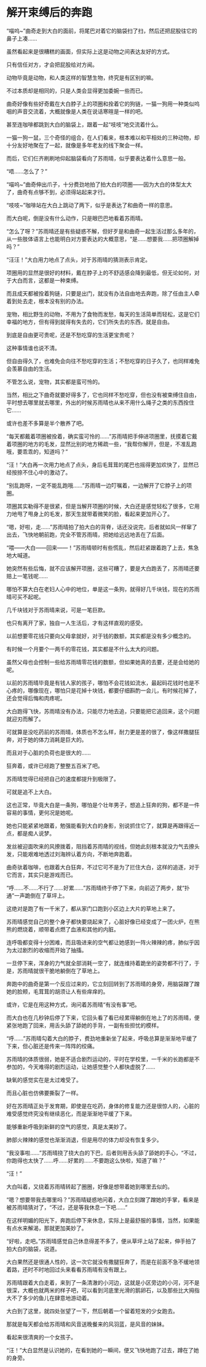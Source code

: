# 解开束缚后的奔跑

“喵呜~”曲奇走到大白的面前，将尾巴对着它的脑袋扫了扫，然后还把屁股往它的鼻子上凑……

虽然看起来是很糟糕的画面，但实际上这是动物之间表达友好的方式。

只有信任对方，才会把屁股给对方闻。

动物毕竟是动物，和人类这样的智慧生物，终究是有区别的嘛。

不过本质却是相同的，只是人类会显得更加委婉一些而已。

曲奇好像有些好奇戴在大白脖子上的项圈和拴着它的狗链，一猫一狗用一种类似呜咽的声音交流着，大概就像是人类在说话寒暄是一样的吧。

甚至连咖啡都跳到大白的脑袋上，跟着一起“吱吱”地交流着什么。

一猫一狗一鼠，三个奇怪的组合，在人们看来，根本难以和平相处的三种动物，却十分友好地聚在了一起，就像是多年老友的线下聚会一样。

而后，它们仨齐刷刷地仰起脑袋看向了苏雨晴，似乎要表达着什么意思一般。

“唔……怎么了？”

“喵呜~”曲奇伸出爪子，十分费劲地拍了拍大白的项圈——因为大白的体型太大了，曲奇有点够不到，必须得站起来才行。

“吱吱~”咖啡站在大白上跳动了两下，似乎是表达了和曲奇一样的意思。

而大白呢，倒是没有什么动作，只是眼巴巴地看着苏雨晴。

“怎么了呀？”苏雨晴还是有些疑惑不解，但好歹是和曲奇一起生活过那么多年的，从一些肢体语言上也能明白对方要表达的大概意思，“是……想要我……把项圈解掉吗？”

“汪汪！”大白用力地点了点头，对于苏雨晴的猜测表示肯定。

项圈用的显然是很好的材料，戴在脖子上的不舒适感会降到最低，但无论如何，对于大白而言，这都是一种束缚。

而且成天都被拴着狗链，只要是出门，就没有办法自由地去奔跑，除了任由主人牵着到处去走，根本没有别的办法。

宠物，相比野生的动物，不用为了食物而发愁，每天的生活简单而轻松，这是它们幸福的地方，但有得到就得有失去的，它们所失去的东西，就是自由。

到底是自由更可贵呢，还是不愁吃穿的生活更宝贵呢？

这种事情谁也说不清。

但自由得久了，也难免会向往不愁吃穿的生活；不愁吃穿的日子久了，也同样难免会羡慕自由的生活。

不管怎么说，宠物，其实都是蛮可怜的。

当然，相比之下曲奇就要好得多了，它也同样不愁吃穿，但也没有被束缚住自由，平时想去哪里就去哪里，外出的时候苏雨晴也从来不用什么绳子之类的东西拴住它……

或许也差不多算是半个散养了吧。

“每天都戴着项圈被拴着，确实蛮可怜的……”苏雨晴把手伸进项圈里，抚摸着它戴着项圈的地方的毛发，显然比别的地方稀疏一些，“我帮你解开，但是，不准乱跑哦，要乖乖的，知道吗？”

“汪！”大白再一次用力地点了点头，身后毛茸茸的尾巴也摇得更加欢快了，显然已经按捺不住心中的激动了。

“别乱跑呀，一定不能乱跑哦……”苏雨晴一边叮嘱着，一边解开了它脖子上的项圈。

项圈其实勒得不是很紧，但是当解开项圈的时候，大白还是感觉轻松了很多，它用力地甩了甩身上的毛发，那天生就带着微笑的脸，看起来更加开心了。

“嗯，好啦，走……”苏雨晴拍了拍大白的背脊，话还没说完，后者就如风一样窜了出去，飞快地朝前跑，完全不管苏雨晴，把她给远远地丢在了后面。

“喂——大白——回来——！”苏雨晴顿时有些慌乱，然后赶紧跟着跑了上去，焦急地大喊道。

她突然有些后悔，就不应该解开项圈，这些可糟了，要是大白跑丢了，苏雨晴还要赔上一笔钱呢……

哪怕不算大白在老妇人心中的地位，单是这一条狗，就得好几千块钱，现在的苏雨晴可买不起呢。

几千块钱对于苏雨晴来说，可是一笔巨款。

也只有离开了家，独自一人生活后，才有这样直观的感受。

以前想要零花钱只要向父母拿就好，对于钱的数额，其实都是没有多少概念的。

有时候一个月要个一两千的零花钱，其实都是不什么太大的问题。

虽然父母也会控制一些给苏雨晴零花钱的数额，但如果她真的去要，还是会给她的呢。

以前的苏雨晴毕竟是有钱人家的孩子，哪怕不会花钱如流水，最起码花钱时也是不心疼的，哪像现在，哪怕只是花掉十块钱，都要仔细斟酌一会儿，有时候花掉了，还会觉得后悔和肉疼呢。

大白跑得飞快，苏雨晴没有办法，只能尽力地去追，只要能把它追回来，这个问题就迎刃而解了。

可就算是没吃药前的苏雨晴，体质也不怎么样，耐力更是差的很了，像这样撒腿狂奔，对于她的体力消耗是巨大的。

而且对于心脏的负荷也是很大的……

狂奔着，或许已经跑了整整五百米了吧。

苏雨晴觉得已经把自己的速度都提升到极限了。

可就是追不上大白。

这也正常，毕竟大白是一条狗，哪怕是个壮年男子，想追上狂奔的狗，都不是一件容易的事情，更何况是她呢。

她也只能紧紧地跟着，勉强能看到大白的身影，别说抓住它了，就算是再跟得近一点，都是痴人说梦。

发丝被迎面吹来的风撩拨着，阻挡着苏雨晴的视线，但她此刻根本就没力气去撩头发，只能艰难地透过刘海辨认着方向，不断地奔跑着。

曲奇驮着咖啡，也跟着大白狂奔，不过它可不是为了拦住大白，这样的追逐，对于它而言，其实只是游戏而已。

“呼……不……不行了……好累……”苏雨晴终于停了下来，向前迈了两步，就“扑通”一声跪倒在了草坪上。

这绝对是跑了有一千米了，都从家门口跑到小区边上大片的草地上来了。

苏雨晴感觉自己的整个身子都快要烧起来了，心脏好像已经变成了一团火炉，在熊熊的燃烧着，顺带着点燃了血液和其他的内脏。

连呼吸都变得十分困难，而且吸进来的空气都让她感到一阵火辣辣的疼，肺似乎因为太过剧烈的收缩而开始了抽搐。

一旦停下来，浑身的力气就全部消耗一空了，就连维持着跪坐的姿势都不行了，于是，苏雨晴就很干脆地躺倒在了草地上。

奔跑中的曲奇是第一个反应过来的，它立刻回转到了苏雨晴的身旁，用脑袋蹭了蹭她的脸颊，毛茸茸的胡须让人有些痒痒的。

或许，它是在用这种方式，询问着苏雨晴“有没有事”吧。

而大白也在几秒钟后停了下来，它回头看了看已经累得躺倒在地上了的苏雨晴，便紧张地跑了回来，用舌头舔了舔她的手背，一副有些担忧的模样。

“呼……”苏雨晴勾着大白的脖子，费劲地重新坐了起来，呼吸总算是渐渐地平缓了下来，但心脏还是传来一阵阵的绞痛。

苏雨晴的体质很弱，她是不适合剧烈运动的，平时在学校里，一千米的长跑都是不参加的，今天难得的剧烈运动，让她感觉整个人都快虚脱了……

缺氧的感觉实在是太过难受了。

而且心脏也仿佛要撕裂了一样。

好在苏雨晴正处于发育期，即使是在吃药，身体的修复能力还是很惊人的，心脏的难受感觉终究没有继续恶化，而是渐渐地平缓了下来。

能够重新呼吸到新鲜的空气的感觉，真是太美妙了。

肺部火辣辣的感觉也渐渐消退，但是用尽的体力却没有恢复多少。

“我没事啦……”苏雨晴挠了挠大白的下巴，后者则用舌头舔了舔她的手心，“不过，你跑得也太快了……呼……好累的……不要跑这么快啦，知道了嘛？”

“汪！”

大白叫着，又绕着苏雨晴转起了圈圈，好像是想带着她到哪里去似的。

“嗯？想要带我去哪里吗？”苏雨晴疑惑地问着，大白立刻蹭了蹭她的手掌，看来是被苏雨晴猜对了，“不过，还是等我休息一下吧……”

在这样明媚的阳光下，奔跑后停下来休息，实际上是最舒服的事情，当然，如果能有点水来解渴，那就更加美妙了。

“好啦，走吧。”苏雨晴感觉自己休息得差不多了，便从草坪上站了起来，伸手拍了拍大白的脑袋，说道。

大白果然还是很通人性的，这一次它就没有撒腿狂奔了，而是在前面不急不缓地领着路，还时不时地回过头来看看苏雨晴有没有跟上。

苏雨晴跟着大白走着，来到了一条清澈的小河边，这就是小区旁边的小河，河不是很深，大概也就两米的样子吧，可以看到河底里光滑的鹅卵石，以及那些比大拇指大不了多少的鱼儿在肆意地游动着。

大白到了这里，就四处张望了一下，然后朝着一个留着短发的少女跑去。

那就是每天都会给苏雨晴和风音送晚餐来的风羽蓝，是风音的妹妹。

看起来很清爽的一个女孩子。

“汪！”大白显然是认识她的，在看到她的一瞬间，便又飞快地跑了过去，蹲在了她的身旁。
